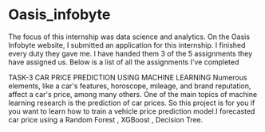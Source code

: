 # Oasis_infobyte
  The focus of this internship was data science and analytics. On the Oasis Infobyte website, I submitted an application for this internship. I finished every duty they gave me. I have handed them 3 of the 5 assignments they have assigned us. Below is a list of all the assignments I've completed 

  
  TASK-3 CAR PRICE PREDICTION USING MACHINE LEARNING Numerous elements, like a car's features, horoscope, mileage, and brand reputation, affect a car's price, among many others. One of the main topics of machine learning research is the prediction of car prices. So this project is for you if you want to learn how to train a vehicle price prediction model.I forecasted car price using a Random Forest , XGBoost , Decision Tree.
 
